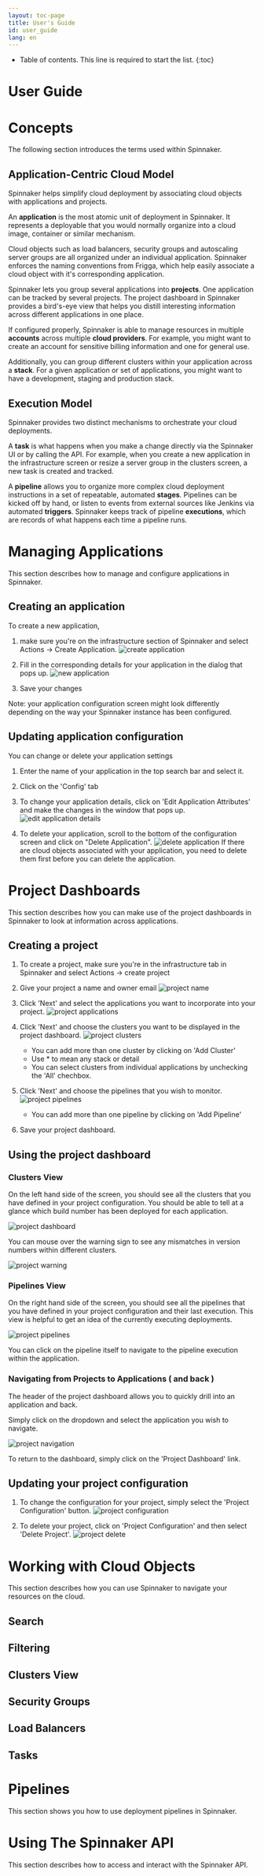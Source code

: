 ```yaml
---
layout: toc-page
title: User's Guide
id: user_guide
lang: en
---
```


* Table of contents. This line is required to start the list.
{:toc}

# User Guide #

# Concepts #

The following section introduces the terms used within Spinnaker. 

## Application-Centric Cloud Model ##

Spinnaker helps simplify cloud deployment by associating cloud objects with applications and projects.  

An **application** is the most atomic unit of deployment in Spinnaker. It represents a deployable that you would normally organize into a cloud image, container or similar mechanism. 

Cloud objects such as load balancers, security groups and autoscaling server groups are all organized under an individual application. Spinnaker enforces the naming conventions from Frigga, which help easily associate a cloud object with it's corresponding application.  

Spinnaker lets you group several applications into **projects**. One application can be tracked by several projects.  The project dashboard in Spinnaker provides a bird's-eye view that helps you distill interesting information across different applications in one place.

If configured properly, Spinnaker is able to manage resources in multiple **accounts** across multiple **cloud providers**. For example, you might want to create an account for sensitive billing information and one for general use. 

Additionally, you can group different clusters within your application across a **stack**. For a given application or set of applications, you might want to have a development, staging and production stack. 

## Execution Model ##

Spinnaker provides two distinct mechanisms to orchestrate your cloud deployments. 

A **task** is what happens when you make a change directly via the Spinnaker UI or by calling the API. For example, when you create a new application in the infrastructure screen or resize a server group in the clusters screen, a new task is created and tracked. 

A **pipeline** allows you to organize more complex cloud deployment instructions in a set of repeatable, automated **stages**.  Pipelines can be kicked off by hand, or listen to events from external sources like Jenkins via automated **triggers**. Spinnaker keeps track of pipeline **executions**, which are records of what happens each time a pipeline runs. 

# Managing Applications #

This section describes how to manage and configure applications in Spinnaker.

## Creating an application ##

To create a new application, 

1. make sure you're on the infrastructure section of Spinnaker and select Actions -> Create Application.
![create application](../images/userguide/application_create_application_action.png)

1. Fill in the corresponding details for your application in the dialog that pops up.
![new application](../images/userguide/application_new_application.png)

1. Save your changes

Note: your application configuration screen might look differently depending on the way your Spinnaker instance has been configured. 

## Updating application configuration ##

You can change or delete your application settings 

1. Enter the name of your application in the top search bar and select it. 

1. Click on the 'Config' tab 

1. To change your application details, click on 'Edit Application Attributes' and make the changes in the window that pops up. 
![edit application details](../images/userguide/application_edit_application.png)

1. To delete your application, scroll to the bottom of the configuration screen and click on "Delete Application". 
![delete application](../images/userguide/application_delete_application.png)
If there are cloud objects associated with your application, you need to delete them first before you can delete the application.

# Project Dashboards #

This section describes how you can make use of the project dashboards in Spinnaker to look at information across applications.

## Creating a project ##

1. To create a project, make sure you're in the infrastructure tab in Spinnaker and select Actions -> create project

1. Give your project a name and owner email
![project name](../images/userguide/project_name.png)

1. Click 'Next' and select the applications you want to incorporate into your project.
![project applications](../images/userguide/project_choose_applications.png)

1. Click 'Next' and choose the clusters you want to be displayed in the project dashboard.
![project clusters](../images/userguide/project_choose_clusters.png)
	* You can add more than one cluster by clicking on 'Add Cluster'
	* Use * to mean any stack or detail
	* You can select clusters from individual applications by unchecking the 'All' chechbox.

1. Click 'Next' and choose the pipelines that you wish to monitor.
![project pipelines](../images/userguide/project_choose_pipeline.png)
	* You can add more than one pipeline by clicking on 'Add Pipeline'

1. Save your project dashboard.

## Using the project dashboard ##

### Clusters View ###

On the left hand side of the screen, you should see all the clusters that you have defined in your project configuration. You should be able to tell at a glance which build number has been deployed for each application.

![project dashboard](../images/userguide/project_clusters.png)

You can mouse over the warning sign to see any mismatches in version numbers within different clusters. 

![project warning](../images/userguide/project_warning.png)

### Pipelines View ###

On the right hand side of the screen, you should see all the pipelines that you have defined in your project configuration and their last execution. This view is helpful to get an idea of the currently executing deployments.

![project pipelines](../images/userguide/project_pipeline_view.png)

You can click on the pipeline itself to navigate to the pipeline execution within the application.

### Navigating from Projects to Applications ( and back ) ###

The header of the project dashboard allows you to quickly drill into an application and back. 

Simply click on the dropdown and select the application you wish to navigate.

![project navigation](../images/userguide/project_navigation.png)

To return to the dashboard, simply click on the 'Project Dashboard' link. 


## Updating your project configuration ##

1. To change the configuration for your project, simply select the 'Project Configuration' button.
![project configuration](../images/userguide/project_configuration.png)

1. To delete your project, click on 'Project Configuration' and then select 'Delete Project'. 
![project delete](../images/userguide/project_delete.png)

# Working with Cloud Objects #

This section describes how you can use Spinnaker to navigate your resources on the cloud.

## Search ##

## Filtering ##

## Clusters View ##

## Security Groups ##

## Load Balancers ##

## Tasks ##

# Pipelines #

This section shows you how to use deployment pipelines in Spinnaker.

# Using The Spinnaker API #

This section describes how to access and interact with the Spinnaker API. 